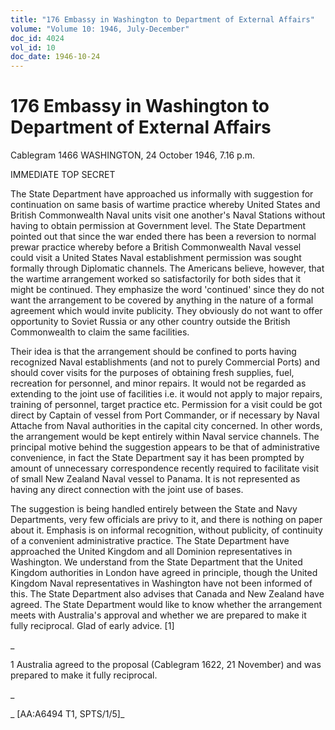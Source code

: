 ```yaml
---
title: "176 Embassy in Washington to Department of External Affairs"
volume: "Volume 10: 1946, July-December"
doc_id: 4024
vol_id: 10
doc_date: 1946-10-24
---
```


# 176 Embassy in Washington to Department of External Affairs

Cablegram 1466 WASHINGTON, 24 October 1946, 7.16 p.m.

IMMEDIATE TOP SECRET

The State Department have approached us informally with suggestion for continuation on same basis of wartime practice whereby United States and British Commonwealth Naval units visit one another's Naval Stations without having to obtain permission at Government level. The State Department pointed out that since the war ended there has been a reversion to normal prewar practice whereby before a British Commonwealth Naval vessel could visit a United States Naval establishment permission was sought formally through Diplomatic channels. The Americans believe, however, that the wartime arrangement worked so satisfactorily for both sides that it might be continued. They emphasize the word 'continued' since they do not want the arrangement to be covered by anything in the nature of a formal agreement which would invite publicity. They obviously do not want to offer opportunity to Soviet Russia or any other country outside the British Commonwealth to claim the same facilities.

Their idea is that the arrangement should be confined to ports having recognized Naval establishments (and not to purely Commercial Ports) and should cover visits for the purposes of obtaining fresh supplies, fuel, recreation for personnel, and minor repairs. It would not be regarded as extending to the joint use of facilities i.e. it would not apply to major repairs, training of personnel, target practice etc. Permission for a visit could be got direct by Captain of vessel from Port Commander, or if necessary by Naval Attache from Naval authorities in the capital city concerned. In other words, the arrangement would be kept entirely within Naval service channels. The principal motive behind the suggestion appears to be that of administrative convenience, in fact the State Department say it has been prompted by amount of unnecessary correspondence recently required to facilitate visit of small New Zealand Naval vessel to Panama. It is not represented as having any direct connection with the joint use of bases.

The suggestion is being handled entirely between the State and Navy Departments, very few officials are privy to it, and there is nothing on paper about it. Emphasis is on informal recognition, without publicity, of continuity of a convenient administrative practice. The State Department have approached the United Kingdom and all Dominion representatives in Washington. We understand from the State Department that the United Kingdom authorities in London have agreed in principle, though the United Kingdom Naval representatives in Washington have not been informed of this. The State Department also advises that Canada and New Zealand have agreed. The State Department would like to know whether the arrangement meets with Australia's approval and whether we are prepared to make it fully reciprocal. Glad of early advice. [1]

_

1 Australia agreed to the proposal (Cablegram 1622, 21 November) and was prepared to make it fully reciprocal.

_

_ [AA:A6494 T1, SPTS/1/5]_

